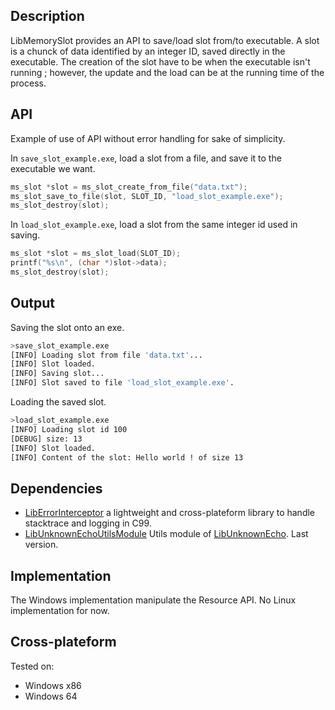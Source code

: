 ## Description

LibMemorySlot provides an API to save/load slot from/to executable. A slot is a chunck of data identified by an integer ID, saved directly in the executable. The creation of the slot have to be when the executable isn't running ; however, the update and the load can be at the running time of the process.

## API

Example of use of API without error handling for sake of simplicity.

In `save_slot_example.exe`, load a slot from a file, and save it to the executable we want.
```c
ms_slot *slot = ms_slot_create_from_file("data.txt");
ms_slot_save_to_file(slot, SLOT_ID, "load_slot_example.exe");
ms_slot_destroy(slot);
```

In `load_slot_example.exe`, load a slot from the same integer id used in saving.
```c
ms_slot *slot = ms_slot_load(SLOT_ID);
printf("%s\n", (char *)slot->data);
ms_slot_destroy(slot);
```

## Output

Saving the slot onto an exe.
```bash
>save_slot_example.exe
[INFO] Loading slot from file 'data.txt'...
[INFO] Slot loaded.
[INFO] Saving slot...
[INFO] Slot saved to file 'load_slot_example.exe'.
```

Loading the saved slot.
```bash
>load_slot_example.exe
[INFO] Loading slot id 100
[DEBUG] size: 13
[INFO] Slot loaded.
[INFO] Content of the slot: Hello world ! of size 13
```

## Dependencies

* [LibErrorInterceptor](https://github.com/swasun/LibErrorInterceptor) a lightweight and cross-plateform library to handle stacktrace and logging in C99.
* [LibUnknownEchoUtilsModule](https://github.com/swasun/LibUnknownEchoUtilsModule) Utils module of [LibUnknownEcho](https://github.com/swasun/LibUnknownEcho). Last version.

## Implementation

The Windows implementation manipulate the Resource API. No Linux implementation for now.

## Cross-plateform

Tested on:
* Windows x86
* Windows 64
